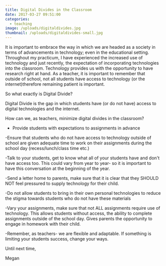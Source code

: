 ```yaml
---
title: Digital Divides in the Classroom
date: 2017-03-27 09:51:00
categories:
  - teaching
image: /uploads/digitaldivides.jpg
thumbnail: /uploads/digitaldivides-small.jpg
---
```



It is important to embrace the way in which we are headed as a society in terms of advancements in technology; even in the educational setting. Throughout my practicum, I have experienced the increased use of technology and just recently, the expectation of incorporating technologies into the classroom. Technology provides us with the opportunity to have research right at hand. As a teacher, it is important to remember that outside of school, not all students have access to technology (or the internet)therefore remaining patient is important.

So what exactly is Digital Divide?

Digital Divide is the gap in which students have (or do not have) access to digital technologies and the internet.

How can we, as teachers, minimize digital divides in the classroom?

* Provide students with expectations to assignments in advance

-Ensure that students who do not have access to technology outside of school are given adequate time to work on their assignments during the school day (recess/lunch/class time etc.)

-Talk to your students, get to know what all of your students have and don't have access too. This could vary from year to year- so it is important to have this conversation at the beginning of the year.

-Send a letter home to parents, make sure that it is clear that they SHOULD NOT feel pressured to supply technology for their child.

-Do not allow students to bring in their own personal technologies to reduce the stigma towards students who do not have these materials

-Vary your assignments, make sure that not ALL assignments require use of technology. This allows students without access, the ability to complete assignments outside of the school day. Gives parents the opportunity to engage in homework with their child.

-Remember, as teachers- we are flexible and adaptable. If something is limiting your students success, change your ways.

Until next time,

Megan
<br>